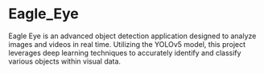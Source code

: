 # Eagle_Eye
Eagle Eye is an advanced object detection application designed to analyze images and videos in real time. Utilizing the YOLOv5 model, this project leverages deep learning techniques to accurately identify and classify various objects within visual data.
